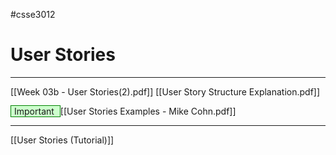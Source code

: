 #csse3012

# User Stories
___
[[Week 03b - User Stories(2).pdf]]
[[User Story Structure Explanation.pdf]]

<span style="background-color: #cfc ; padding-left: 5px; padding-right: 5px; border: 1px solid green;">
Important 
</span> [[User Stories Examples - Mike Cohn.pdf]]

___
[[User Stories (Tutorial)]]

